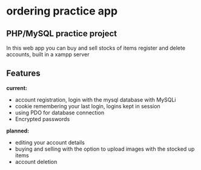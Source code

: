 # ordering practice app

## PHP/MySQL practice project
In this web app you can buy and sell stocks of items register and delete accounts, built in a xampp server

## Features
**current:**

 - account registration, login with the mysql database with MySQLi
 - cookie remembering your last login, logins kept in session
 - using PDO for database connection
 - Encrypted passwords
 
 **planned:**
 - editing your account details
 - buying and selling with the option to upload images with the stocked up items
 - account deletion